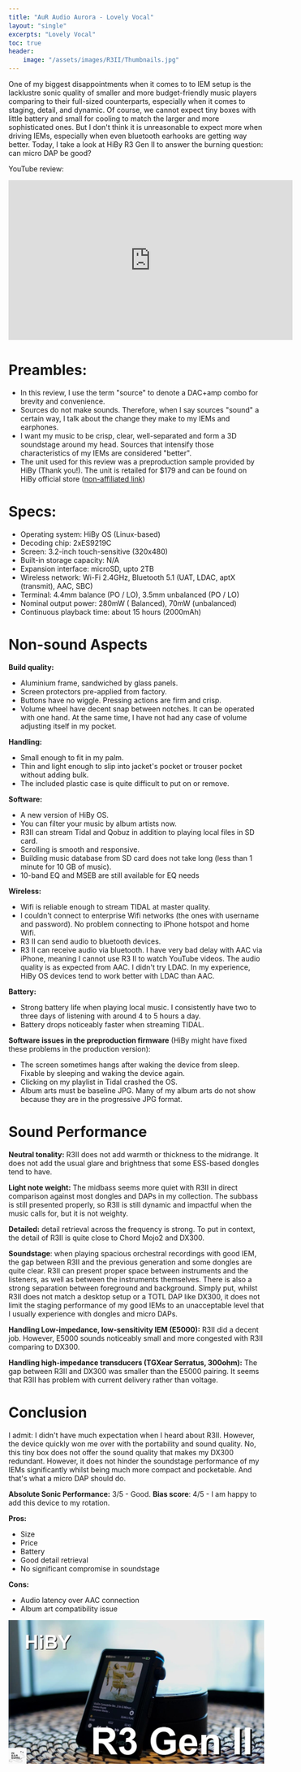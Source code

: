 ```yaml
---
title: "AuR Audio Aurora - Lovely Vocal"
layout: "single"
excerpts: "Lovely Vocal"
toc: true
header:
    image: "/assets/images/R3II/Thumbnails.jpg"
---
```


One of my biggest disappointments when it comes to to IEM setup is the lacklustre sonic quality of smaller and more budget-friendly music players comparing to their full-sized counterparts, especially when it comes to staging, detail, and dynamic. Of course, we cannot expect tiny boxes with little battery and small for cooling to match the larger and more sophisticated ones. But I don't think it is unreasonable to expect more when driving IEMs, especially when even bluetooth earhooks are getting way better. Today, I take a look at HiBy R3 Gen II to answer the burning question: can micro DAP be good?

YouTube review:

<iframe width="560" height="315" src="https://www.youtube.com/embed/kJg3UuRXxEU?si=4j2BOWUtamsItb93" title="YouTube video player" frameborder="0" allow="accelerometer; autoplay; clipboard-write; encrypted-media; gyroscope; picture-in-picture; web-share" allowfullscreen></iframe>

Preambles:
===
- In this review, I use the term "source" to denote a DAC+amp combo for brevity and convenience. 
- Sources do not make sounds. Therefore, when I say sources "sound" a certain way, I talk about the change they make to my IEMs and earphones. 
- I want my music to be crisp, clear, well-separated and form a 3D soundstage around my head. Sources that intensify those characteristics of my IEMs are considered "better". 
- The unit used for this review was a preproduction sample provided by HiBy (Thank you!). The unit is retailed for $179 and can be found on HiBy official store ([non-affiliated link](https://store.hiby.com/products/hiby-r3-ii))

Specs:
===

- Operating system: HiBy OS (Linux-based)
- Decoding chip: 2xES9219C
- Screen: 3.2-inch touch-sensitive (320x480)
- Built-in storage capacity: N/A
- Expansion interface: microSD, upto 2TB
- Wireless network: Wi-Fi 2.4GHz, Bluetooth 5.1 (UAT, LDAC, aptX (transmit), AAC, SBC)  
- Terminal: 4.4mm balance (PO / LO), 3.5mm unbalanced (PO / LO)
- Nominal output power: 280mW ( Balanced), 70mW (unbalanced)  
- Continuous playback time: about 15 hours (2000mAh)  

Non-sound Aspects
===

**Build quality:** 
- Aluminium frame, sandwiched by glass panels.
- Screen protectors pre-applied from factory.
- Buttons have no wiggle. Pressing actions are firm and crisp.
- Volume wheel have decent snap between notches. It can be operated with one hand. At the same time, I have not had any case of volume adjusting itself in my pocket.

**Handling:**
- Small enough to fit in my palm.
- Thin and light enough to slip into jacket's pocket or trouser pocket without adding bulk.
- The included plastic case is quite difficult to put on or remove. 

**Software:**
- A new version of HiBy OS.
- You can filter your music by album artists now.
- R3II can stream Tidal and Qobuz in addition to playing local files in SD card.
- Scrolling is smooth and responsive.
- Building music database from SD card does not take long (less than 1 minute for 10 GB of music).
- 10-band EQ and MSEB are still available for EQ needs

**Wireless:**
- Wifi is reliable enough to stream TIDAL at master quality.
- I couldn't connect to enterprise Wifi networks (the ones with username and password). No problem connecting to iPhone hotspot and home Wifi.
- R3 II can send audio to bluetooth devices.
- R3 II can receive audio via bluetooth. I have very bad delay with AAC via iPhone, meaning I cannot use R3 II to watch YouTube videos. The audio quality is as expected from AAC. I didn't try LDAC. In my experience, HiBy OS devices tend to work better with LDAC than AAC.

**Battery:**
- Strong battery life when playing local music. I consistently have two to three days of listening with around 4 to 5 hours a day. 
- Battery drops noticeably faster when streaming TIDAL.

**Software issues in the preproduction firmware** (HiBy might have fixed these problems in the production version):
- The screen sometimes hangs after waking the device from sleep. Fixable by sleeping and waking the device again.
- Clicking on my playlist in Tidal crashed the OS.
- Album arts must be baseline JPG. Many of my album arts do not show because they are in the progressive JPG format.

Sound Performance
===

**Neutral tonality:** R3II does not add warmth or thickness to the midrange. It does not add the usual glare and brightness that some ESS-based dongles tend to have.

**Light note weight:** The midbass seems more quiet with R3II in direct comparison against most dongles and DAPs in my collection. The subbass is still presented properly, so R3II is still dynamic and impactful when the music calls for, but it is not weighty.

**Detailed:** detail retrieval across the frequency is strong. To put in context, the detail of R3II is quite close to Chord Mojo2 and DX300. 

**Soundstage**: when playing spacious orchestral recordings with good IEM, the gap between R3II and the previous generation and some dongles are quite clear. R3II can present proper space between instruments and the listeners, as well as between the instruments themselves. There is also a strong separation between foreground and background. Simply put, whilst R3II does not match a desktop setup or a TOTL DAP like DX300, it does not limit the staging performance of my good IEMs to an unacceptable level that I usually experience with dongles and micro DAPs.

**Handling Low-impedance, low-sensitivity IEM (E5000):** R3II did a decent job. However, E5000 sounds noticeably small and more congested with R3II comparing to DX300.

**Handling high-impedance transducers (TGXear Serratus, 300ohm):** The gap between R3II and DX300 was smaller than the E5000 pairing. It seems that R3II has problem with current delivery rather than voltage. 

Conclusion
===

I admit: I didn't have much expectation when I heard about R3II. However, the device quickly won me over with the portability and sound quality. No, this tiny box does not offer the sound quality that makes my DX300 redundant. However, it does not hinder the soundstage performance of my IEMs significantly whilst being much more compact and pocketable. And that's what a micro DAP should do.  

**Absolute Sonic Performance:** 3/5 - Good.
**Bias score**: 4/5 - I am happy to add this device to my rotation.

**Pros:**
- Size
- Price
- Battery
- Good detail retrieval
- No significant compromise in soundstage

**Cons:**
- Audio latency over AAC connection
- Album art compatibility issue

![](/assets/images/R3II/Thumbnails.jpg)